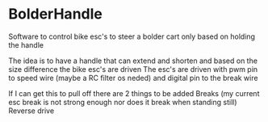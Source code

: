 # BolderHandle
Software to control bike esc's to steer a bolder cart only based on holding the handle

The idea is to have a handle that can extend and shorten and based on the size difference the bike esc's are driven
The esc's are driven with pwm pin to speed wire (maybe a RC filter os neded) and digital pin to the break wire

If I can get this to pull off there are 2 things to be added
Breaks (my current esc break is not strong enough nor does it break when standing still)
Reverse drive
